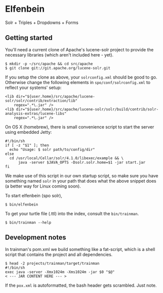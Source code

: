 Elfenbein
=========

Solr + Triples + Dropdowns + Forms


Getting started
---------------

You'll need a current clone of Apache's lucene-solr project to provide
the necessary libraries (which aren't included here - yet).

    $ mkdir -p ~/src/apache && cd src/apache
    $ git clone git://git.apache.org/lucene-solr.git

If you setup the clone as above, your `solrconfig.xml` should be good to go.
Otherwise change the following elements in `spo/conf/solrconfig.xml` to reflect
your systems' setup:

    <lib dir="${user.home}/src/apache/lucene-solr/solr/contrib/extraction/lib" 
        regex=".*\.jar" />
    <lib dir="${user.home}/src/apache/lucene-solr/solr/build/contrib/solr-analysis-extras/lucene-libs" 
        regex=".*\.jar" />

On OS X (homebrew), there is small convenience script to start the
server using embedded Jetty:

    #!/bin/sh
    if [ -z "$1" ]; then
      echo "Usage: $ solr path/to/config/dir"
    else
      cd /usr/local/Cellar/solr/4.1.0/libexec/example && \
          java -server $JAVA_OPTS -Dsolr.solr.home=$1 -jar start.jar
    fi

We make use of this script in our own startup script, so make sure you
have something named `solr` in your path that does what the above snippet
does (a better way for Linux coming soon).

To start elfenbein (spo solr),

    $ bin/elfenbein

To get your turtle file (.ttl) into the index, consult the `bin/trainman`.

    $ bin/trainman --help


Development notes
-----------------

In trainman's pom.xml we build something like a fat-script, which is a
shell script that contains the project and all dependencies.

    $ head -2 projects/trainman/target/trainman
    #!/bin/sh
    exec java -server -Xmx1024m -Xms1024m -jar $0 "$@"
    < --- JAR CONTENT HERE --- >

If the `pox.xml` is autoformatted, the bash header gets scrambled. Just note.
